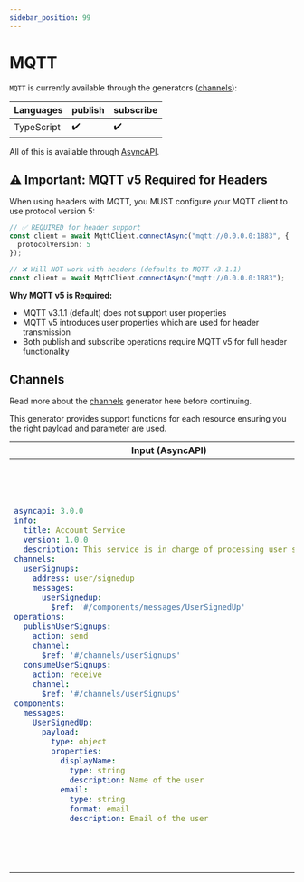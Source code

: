 ```yaml
---
sidebar_position: 99
---
```


# MQTT
`MQTT` is currently available through the generators ([channels](#channels)):

| **Languages** | publish | subscribe |
|---|---|---|
| TypeScript | ✔️ | ✔️ |

All of this is available through [AsyncAPI](../inputs/asyncapi.md).

## ⚠️ Important: MQTT v5 Required for Headers

When using headers with MQTT, you MUST configure your MQTT client to use protocol version 5:

```typescript
// ✅ REQUIRED for header support
const client = await MqttClient.connectAsync("mqtt://0.0.0.0:1883", { 
  protocolVersion: 5 
});

// ❌ Will NOT work with headers (defaults to MQTT v3.1.1)
const client = await MqttClient.connectAsync("mqtt://0.0.0.0:1883");
```

**Why MQTT v5 is Required:**
- MQTT v3.1.1 (default) does not support user properties
- MQTT v5 introduces user properties which are used for header transmission
- Both publish and subscribe operations require MQTT v5 for full header functionality

## Channels
Read more about the [channels](../generators/channels.md) generator here before continuing.

This generator provides support functions for each resource ensuring you the right payload and parameter are used. 

<table>
<thead>
  <tr>
    <th>Input (AsyncAPI)</th>
    <th>Using the code</th>
  </tr>
</thead>
<tbody>
  <tr>
    <td>

```yaml
asyncapi: 3.0.0
info:
  title: Account Service
  version: 1.0.0
  description: This service is in charge of processing user signups
channels:
  userSignups:
    address: user/signedup
    messages:
      userSignedup:
        $ref: '#/components/messages/UserSignedUp'
operations:
  publishUserSignups:
    action: send
    channel:
      $ref: '#/channels/userSignups'
  consumeUserSignups:
    action: receive
    channel:
      $ref: '#/channels/userSignups'
components:
  messages:
    UserSignedUp:
      payload:
        type: object
        properties:
          displayName:
            type: string
            description: Name of the user
          email:
            type: string
            format: email
            description: Email of the user

```
</td>
    <td>

```ts
import * as MqttClient from 'mqtt';
// Location depends on the payload generator configurations
import { UserSignedup } from './__gen__/payloads/UserSignedup';
// Location depends on the header generator configurations (if using headers)
import { UserSignedUpHeaders } from './__gen__/headers/UserSignedUpHeaders';
// Location depends on the channel generator configurations
import { Protocols } from './__gen__/channels';
const { mqtt } = Protocols;
const { publishToUserSignedup, subscribeToConsumeUserSignups } = mqtt;

/**
 * Setup the MQTT client with v5 protocol for header support
 */
const client = await MqttClient.connectAsync("mqtt://0.0.0.0:1883", { 
  protocolVersion: 5 // REQUIRED for headers
});

const myPayload = new UserSignedup({displayName: 'test', email: 'test@test.dk'});
const myHeaders = new UserSignedUpHeaders({ xTestHeader: 'my-header-value' });

// Subscribe to messages with the generated channel function
await subscribeToConsumeUserSignups({
  onDataCallback: (params) => {
    const { err, msg, headers, mqttMsg } = params;
    if (err) {
      console.error('Error receiving message:', err);
      return;
    }
    console.log('Received message:', msg);
    console.log('Received headers:', headers); // Available with MQTT v5
    console.log('Raw MQTT packet:', mqttMsg);
  },
  mqtt: client
});

// Publish messages with the generated channel function
await publishToUserSignedup({
  message: myPayload,
  headers: myHeaders, // Headers sent as MQTT v5 user properties
  mqtt: client
});
```	
</td>
  </tr>
</tbody>
</table>
